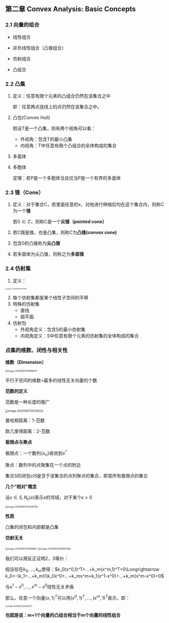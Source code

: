 ## 第二章 Convex Analysis: Basic Concepts

### 2.1 向量的组合

- 线性组合
- 非负线性组合（凸锥组合）
- 仿射组合

- 凸组合

### 2.2 凸集

1. 定义：任意有限个元素的凸组合仍然在该集合之中

   即：任意两点连线上的点仍然在该集合之中。

2. 凸包(Convex Hull)

   假设T是一个凸集，则有两个视角可以看：

   - 外视角：包含T的最小凸集
   - 内视角：T中任意有限个凸组合的全体构成的集合

3. 多面体

4. 多胞体

   定理：若P是一个多胞体当且仅当P是一个有界的多面体

### 2.3 锥（Cone）

1. 定义：对于集合C，若里面任意的x，对他进行伸缩后均在这个集合内，则称C为一个**锥**

   若$0\in C$，则称C是一个**尖锥（pointed cone）**

2. 若C既是锥，也是凸集，则称C为**凸锥(convex cone)**

3. 包含0的凸锥称为**尖凸锥**

4. 若多面体为尖凸锥，则称之为**多面锥**

### 2.4 仿射集

1. 定义：

<img src="http://lqqnotes.oss-cn-beijing.aliyuncs.com/img/image-20200914145437098.png" alt="image-20200914145437098" style="zoom:33%;" />

2. 每个仿射集都是某个线性子空间的平移
3. 特殊的仿射集
   - 直线
   - 超平面
4. 仿射包
   - 外视角定义：包含S的最小仿射集
   - 内视角定义：S中任意有限个元素的仿射集的全体构成的集合

### 点集的维数、闭性与相关性

**维数（Dimension）**

<img src="http://lqqnotes.oss-cn-beijing.aliyuncs.com/img/image-20200921134916037.png" alt="image-20200921134916037" style="zoom:50%;" />

平行子空间的维数=最多的线性无关向量的个数

**范数的定义**

范数是一种长度的推广



<img src="http://lqqnotes.oss-cn-beijing.aliyuncs.com/img/image-20200921135128222.png" alt="image-20200921135128222" style="zoom:60%;" />

曼哈顿距离：1-范数

欧几里得距离：2-范数

**极限点与聚点**

极限点：一个数列$\left\{x_n\right\}$收敛到$x^*$

聚点：数列中的点聚集在一个点的附近

集合S的闭包$clS$是含于该集合的点列聚点的集合，即其所有极限点的集合

**几个“相对”概念**

设$x\in S,N_\epsilon(x)$表示$x$的邻域，对于某个$\epsilon>0$

<img src="http://lqqnotes.oss-cn-beijing.aliyuncs.com/img/image-20200921140248794.png" alt="image-20200921140248794" style="zoom:50%;" />

**性质**

凸集的闭包和内部都是凸集

**仿射无关**

<img src="http://lqqnotes.oss-cn-beijing.aliyuncs.com/img/image-20200921141148684.png" alt="image-20200921141148684" style="zoom:50%;" />

<img src="http://lqqnotes.oss-cn-beijing.aliyuncs.com/img/image-20200923195947626.png" alt="image-20200923195947626" style="zoom:50%;" />

我们可以用反正证明2，3等价：

假设存在$k_0,...,k_m$使得：$k_0(x^0,1)^T+...+k_m(x^m,1)^T=0\Longrightarrow k_0=-(k_1+...+k_m)\\k_0x^0+...+k_mx^m=k_1(x^1-x^0)+...+k_m(x^m-x^0)=0$

与$x^1-x^0,...,x^m-x^0$线性无关矛盾

那么，任意一个向量$(x,1)^T$可以用$(x^0,1)^T,...,(x^m,1)^T$表示，即：

<img src="http://lqqnotes.oss-cn-beijing.aliyuncs.com/img/image-20200923200446533.png" alt="image-20200923200446533" style="zoom: 40%;" />

**也就是说：m+1个向量的凸组合相当于m个向量的线性组合**

